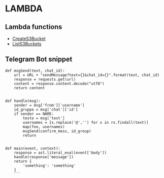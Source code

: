 # LAMBDA

## Lambda functions

- [CreateS3Bucket](https://github.com/prankbox/devops_mentorship/tree/lambda/AWS/Lambda/CreateS3Bucket)
- [ListS3Buckets](https://github.com/prankbox/devops_mentorship/tree/lambda/AWS/Lambda/ListS3Buckets)

## Telegram Bot snippet
```
def msgSend(text, chat_id):
    url = URL + "sendMessage?text={}&chat_id={}".format(text, chat_id)
    response = requests.get(url)
    content = response.content.decode("utf8")
    return content


def handle(msg):
    sender = msg['from']['username']
    id_gruppo = msg['chat']['id']
    if sender == NAME:
        testo = msg['text']
        usernames = [x.replace('@','') for x in rx.findall(text)]
        map(foo, usernames)
        msgSend(confirm_mess, id_group)
        return


def main(event, context): 
    response = ast.literal_eval(event['body'])
    handle(response['message'])
    return {
        'something': 'something'
    }
    ```